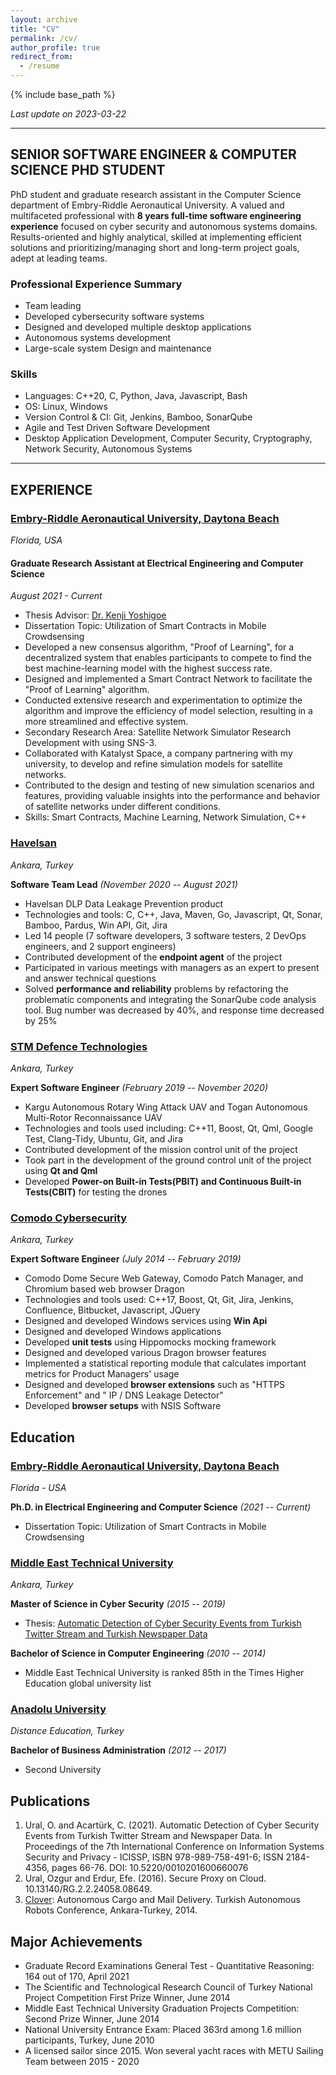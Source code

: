 ```yaml
---
layout: archive
title: "CV"
permalink: /cv/
author_profile: true
redirect_from:
  - /resume
---
```


{% include base_path %}

_Last update on 2023-03-22_

---

## SENIOR SOFTWARE ENGINEER & COMPUTER SCIENCE PHD STUDENT

PhD student and graduate research assistant in the Computer Science department of Embry-Riddle Aeronautical University. A valued and multifaceted professional with **8 years full-time software engineering experience** focused on cyber security and autonomous systems domains. Results-oriented and highly analytical, skilled at implementing efficient solutions and prioritizing/managing short and long-term project goals, adept at leading teams.

### Professional Experience Summary

- Team leading
- Developed cybersecurity software systems
- Designed and developed multiple desktop applications
- Autonomous systems development
- Large-scale system Design and maintenance

### Skills

- Languages: C++20, C, Python, Java, Javascript, Bash
- OS: Linux, Windows
- Version Control & CI: Git, Jenkins, Bamboo, SonarQube
- Agile and Test Driven Software Development
- Desktop Application Development, Computer Security, Cryptography, Network Security, Autonomous Systems

---

## EXPERIENCE

### [Embry-Riddle Aeronautical University, Daytona Beach](https://daytonabeach.erau.edu/)
_Florida, USA_

#### Graduate Research Assistant at Electrical Engineering and Computer Science
_August 2021 - Current_

- Thesis Advisor: [Dr. Kenji Yoshigoe](https://scholar.google.com/citations?user=D6tC54MAAAAJ&hl=en)
- Dissertation Topic: Utilization of Smart Contracts in Mobile Crowdsensing
- Developed a new consensus algorithm, "Proof of Learning", for a decentralized system that enables participants to compete to find the best machine-learning model with the highest success rate.
- Designed and implemented a Smart Contract Network to facilitate the "Proof of Learning" algorithm.
- Conducted extensive research and experimentation to optimize the algorithm and improve the efficiency of model selection, resulting in a more streamlined and effective system.
- Secondary Research Area: Satellite Network Simulator Research Development with using SNS-3.
- Collaborated with Katalyst Space, a company partnering with my university, to develop and refine simulation models for satellite networks.
- Contributed to the design and testing of new simulation scenarios and features, providing valuable insights into the performance and behavior of satellite networks under different conditions.
- Skills: Smart Contracts, Machine Learning, Network Simulation, C++
### [Havelsan](https://havelsan.com.tr/en)
_Ankara, Turkey_

**Software Team Lead** _(November 2020 -- August 2021)_

- Havelsan DLP Data Leakage Prevention product
- Technologies and tools: C, C++, Java, Maven, Go, Javascript, Qt, Sonar, Bamboo, Pardus, Win API, Git, Jira
- Led 14 people (7 software developers, 3 software testers, 2 DevOps engineers, and 2 support engineers)
- Contributed development of the **endpoint agent** of the project
- Participated in various meetings with managers as an expert to present and answer technical questions
- Solved **performance and reliability** problems by refactoring the problematic components and integrating the SonarQube code analysis tool. Bug number was decreased by 40%, and response time decreased by 25%

### [STM Defence Technologies](https://www.stm.com.tr/en)
_Ankara, Turkey_

**Expert Software Engineer** _(February 2019 -- November 2020)_

- Kargu Autonomous Rotary Wing Attack UAV and Togan Autonomous Multi-Rotor Reconnaissance UAV
- Technologies and tools used including: C++11, Boost, Qt, Qml, Google Test, Clang-Tidy, Ubuntu, Git, and Jira
- Contributed development of the mission control unit of the project
- Took part in the development of the ground control unit of the project using **Qt and Qml**
- Developed **Power-on Built-in Tests(PBIT) and Continuous Built-in Tests(CBIT)** for testing the drones

### [Comodo Cybersecurity](https://www.comodo.com)
_Ankara, Turkey_

**Expert Software Engineer** _(July 2014 -- February 2019)_

- Comodo Dome Secure Web Gateway, Comodo Patch Manager, and Chromium based web browser Dragon
- Technologies and tools used: C++17, Boost, Qt, Git, Jira, Jenkins, Confluence, Bitbucket, Javascript, JQuery
- Designed and developed Windows services using **Win Api**
- Designed and developed Windows applications
- Developed **unit tests** using Hippomocks mocking framework
- Designed and developed various Dragon browser features
- Implemented a statistical reporting module that calculates important metrics for Product Managers' usage
- Designed and developed **browser extensions** such as "HTTPS Enforcement" and " IP / DNS Leakage Detector"
- Developed **browser setups** with NSIS Software

## Education

### [Embry-Riddle Aeronautical University, Daytona Beach](https://daytonabeach.erau.edu/)
_Florida - USA_

**Ph.D. in Electrical Engineering and Computer Science** _(2021 -- Current)_
- Dissertation Topic: Utilization of Smart Contracts in Mobile Crowdsensing

### [Middle East Technical University](http://www.metu.edu.tr/)
_Ankara, Turkey_

**Master of Science in Cyber Security** _(2015 -- 2019)_
- Thesis: [Automatic Detection of Cyber Security Events from Turkish Twitter Stream and Turkish Newspaper Data](https://github.com/ozzgural/MSThesis)

**Bachelor of Science in Computer Engineering** _(2010 -- 2014)_
- Middle East Technical University is ranked 85th in the Times Higher Education global university list

### [Anadolu University](https://www.anadolu.edu.tr/en)
_Distance Education, Turkey_

**Bachelor of Business Administration** _(2012 -- 2017)_
- Second University

## Publications

1. Ural, O. and Acartürk, C. (2021). Automatic Detection of Cyber Security Events from Turkish Twitter Stream and Newspaper Data. In Proceedings of the 7th International Conference on Information Systems Security and Privacy - ICISSP, ISBN 978-989-758-491-6; ISSN 2184-4356, pages 66-76. DOI: 10.5220/0010201600660076
2. Ural, Ozgur and Erdur, Efe. (2016). Secure Proxy on Cloud. 10.13140/RG.2.2.24058.08649.
3. [Clover](http://senior.ceng.metu.edu.tr/2014/clover): Autonomous Cargo and Mail Delivery. Turkish Autonomous Robots Conference, Ankara-Turkey, 2014.

## Major Achievements

- Graduate Record Examinations General Test - Quantitative Reasoning: 164 out of 170, April 2021
- The Scientific and Technological Research Council of Turkey National Project Competition First Prize Winner, June 2014
- Middle East Technical University Graduation Projects Competition: Second Prize Winner, June 2014
- National University Entrance Exam: Placed 363rd among 1.6 million participants, Turkey, June 2010
- A licensed sailor since 2015. Won several yacht races with METU Sailing Team between 2015 - 2020
